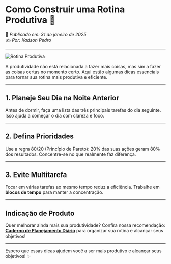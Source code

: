 # Como Construir uma Rotina Produtiva 🚀

📅 *Publicado em: 31 de janeiro de 2025*  
✍️ *Por: Kadson Pedro*

---

![Rotina Produtiva](https://i.postimg.cc/NGCSyXXY/john-schnobrich-Fl-Pc9-Voc-J4-unsplash-1.jpg)

A produtividade não está relacionada a fazer mais coisas, mas sim a fazer as coisas certas no momento certo. Aqui estão algumas dicas essenciais para tornar sua rotina mais produtiva e eficiente.

---

## 1. Planeje Seu Dia na Noite Anterior

Antes de dormir, faça uma lista das três principais tarefas do dia seguinte. Isso ajuda a começar o dia com clareza e foco.

---

## 2. Defina Prioridades

Use a regra 80/20 (Princípio de Pareto): 20% das suas ações geram 80% dos resultados. Concentre-se no que realmente faz diferença.

---

## 3. Evite Multitarefa

Focar em várias tarefas ao mesmo tempo reduz a eficiência. Trabalhe em **blocos de tempo** para manter a concentração.

---

## Indicação de Produto

Quer melhorar ainda mais sua produtividade? Confira nossa recomendação:  
**[Caderno de Planejamento Diário](#)** para organizar sua rotina e alcançar seus objetivos!

---

Espero que essas dicas ajudem você a ser mais produtivo e alcançar seus objetivos! ✨

